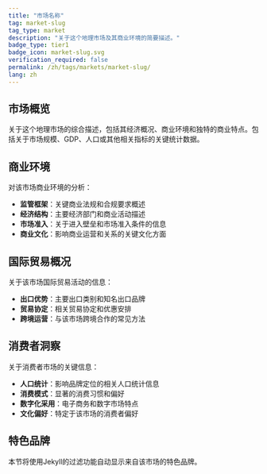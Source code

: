 ```yaml
---
title: "市场名称"
tag: market-slug
tag_type: market
description: "关于这个地理市场及其商业环境的简要描述。"
badge_type: tier1
badge_icon: market-slug.svg
verification_required: false
permalink: /zh/tags/markets/market-slug/
lang: zh
---
```


## 市场概览

关于这个地理市场的综合描述，包括其经济概况、商业环境和独特的商业特点。包括关于市场规模、GDP、人口或其他相关指标的关键统计数据。

## 商业环境

对该市场商业环境的分析：

- **监管框架**：关键商业法规和合规要求概述
- **经济结构**：主要经济部门和商业活动描述
- **市场准入**：关于进入壁垒和市场准入条件的信息
- **商业文化**：影响商业运营和关系的关键文化方面

## 国际贸易概况

关于该市场国际贸易活动的信息：

- **出口优势**：主要出口类别和知名出口品牌
- **贸易协定**：相关贸易协定和优惠安排
- **跨境运营**：与该市场跨境合作的常见方法

## 消费者洞察

关于消费者市场的关键信息：

- **人口统计**：影响品牌定位的相关人口统计信息
- **消费模式**：显著的消费习惯和偏好
- **数字化采用**：电子商务和数字市场特点
- **文化偏好**：特定于该市场的消费者偏好

## 特色品牌

本节将使用Jekyll的过滤功能自动显示来自该市场的特色品牌。
